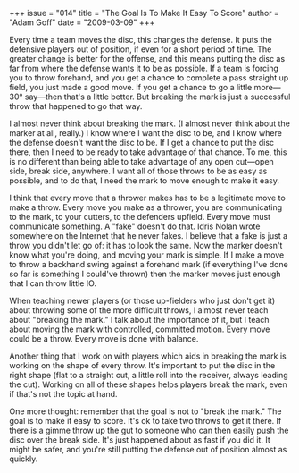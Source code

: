 +++
issue = "014"
title = "The Goal Is To Make It Easy To Score"
author = "Adam Goff"
date = "2009-03-09"
+++

Every time a team moves the disc, this changes the defense. It puts the
defensive players out of position, if even for a short period of time. The
greater change is better for the offense, and this means putting the disc as
far from where the defense wants it to be as possible. If a team is forcing
you to throw forehand, and you get a chance to complete a pass straight up
field, you just made a good move. If you get a chance to go a little more—30°
say—then that's a little better. But breaking the mark is just a successful
throw that happened to go that way.  
  
I almost never think about breaking the mark. (I almost never think about the
marker at all, really.) I know where I want the disc to be, and I know where
the defense doesn't want the disc to be. If I get a chance to put the disc
there, then I need to be ready to take advantage of that chance. To me, this
is no different than being able to take advantage of any open cut—open side,
break side, anywhere. I want all of those throws to be as easy as possible,
and to do that, I need the mark to move enough to make it easy.  
  
I think that every move that a thrower makes has to be a legitimate move to
make a throw. Every move you make as a thrower, you are communicating to the
mark, to your cutters, to the defenders upfield. Every move must communicate
something. A "fake" doesn't do that. Idris Nolan wrote somewhere on the
Internet that he never fakes. I believe that a fake is just a throw you didn't
let go of: it has to look the same. Now the marker doesn't know what you're
doing, and moving your mark is simple. If I make a move to throw a backhand
swing against a forehand mark (if everything I've done so far is something I
could've thrown) then the marker moves just enough that I can throw little IO.  
  
When teaching newer players (or those up-fielders who just don't get it) about
throwing some of the more difficult throws, I almost never teach about
"breaking the mark." I talk about the importance of it, but I teach about
moving the mark with controlled, committed motion. Every move could be a
throw. Every move is done with balance.  
  
Another thing that I work on with players which aids in breaking the mark is
working on the shape of every throw. It's important to put the disc in the
right shape (flat to a straight cut, a little roll into the receiver, always
leading the cut). Working on all of these shapes helps players break the mark,
even if that's not the topic at hand.  
  
One more thought: remember that the goal is not to "break the mark." The goal
is to make it easy to score. It's ok to take two throws to get it there. If
there is a gimme throw up the gut to someone who can then easily push the disc
over the break side. It's just happened about as fast if you did it. It might
be safer, and you're still putting the defense out of position almost as
quickly.
